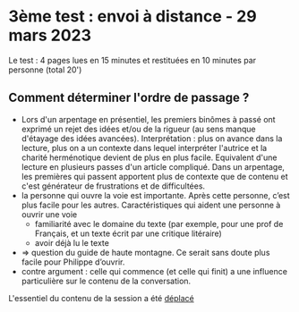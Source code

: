 # 3ème test : envoi à distance - 29 mars 2023

Le test : 4 pages lues en 15 minutes et restituées en 10 minutes par personne (total 20')

## Comment déterminer l'ordre de passage ?
* Lors d'un arpentage en présentiel, les premiers binômes à passé ont exprimé un rejet des idées et/ou de la rigueur (au sens manque d'étayage des idées avancées). Interprétation : plus on avance dans la lecture, plus on a un contexte dans lequel interpréter l'autrice et la charité herménotique devient de plus en plus facile. Equivalent d'une lecture en plusieurs passes d'un article compliqué. Dans un arpentage, les premières qui passent apportent plus de contexte que de contenu et c'est générateur de frustrations et de difficultées.
* la personne qui ouvre la voie est importante. Après cette personne, c’est plus facile pour les autres. Caractéristiques qui aident une personne à ouvrir une voie
  * familiarité avec le domaine du texte (par exemple, pour une prof de Français, et un texte écrit par une critique litéraire)
  * avoir déjà lu le texte
* => question du guide de haute montagne. Ce serait sans doute plus facile pour Philippe d’ouvrir.
* contre argument : celle qui commence (et celle qui finit) a une influence particulière sur le contenu de la conversation.

L'essentiel du contenu de la session a été [déplacé](répartir-pages.md)
